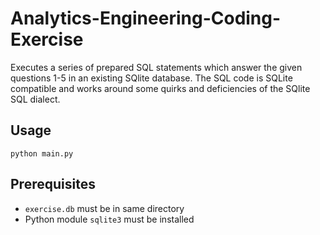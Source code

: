 # Analytics-Engineering-Coding-Exercise

Executes a series of prepared SQL statements which answer the given questions 1-5 in an existing SQlite database.
The SQL code is SQLite compatible and works around some quirks and deficiencies of the SQlite SQL dialect.

## Usage

`python main.py`

## Prerequisites
* `exercise.db` must be in same directory
* Python module `sqlite3` must be installed
